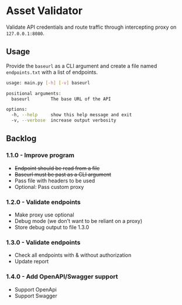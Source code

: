 # Asset Validator
Validate API credentials and route traffic through intercepting proxy on `127.0.0.1:8080`.

## Usage

Provide the `baseurl` as a CLI argument and create a file named `endpoints.txt` with a list of endpoints.


```bash
usage: main.py [-h] [-v] baseurl

positional arguments:
  baseurl        The base URL of the API

options:
  -h, --help     show this help message and exit
  -v, --verbose  increase output verbosity
```

## Backlog
### 1.1.0 - Improve program
 - ~~Endpoint should be read from a file~~
 - ~~Baseurl must be past as a CLI argument~~
 - Pass file with headers to be used
 - Optional: Pass custom proxy
### 1.2.0 - Validate endpoints
 - Make proxy use optional
 - Debug mode (we don't want to be reliant on a proxy)
 - Store debug output to file 1.3.0
### 1.3.0 - Validate endpoints
 - Check all endpoints with & without authorization
 - Update report
### 1.4.0 - Add OpenAPI/Swagger support
 - Support OpenApi
 - Support Swagger